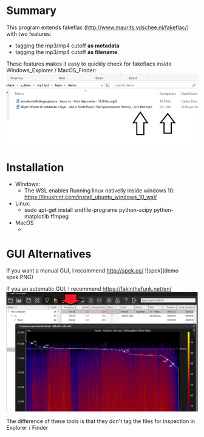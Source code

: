 # Summary

This program extends fakeflac (http://www.maurits.vdschee.nl/fakeflac/) with two features:
* tagging the mp3/mp4 cutoff **as metadata**
* tagging the mp3/mp4 cutoff **as filename**

These features makes it easy to quickly check for fakeflacs inside Windows_Explorer / MacOS_Finder:
![Fake_flac](fake_flac_demo.png)

# Installation

* Windows:
  * The WSL enables Running linux nativelly inside windows 10: https://linuxhint.com/install_ubuntu_windows_10_wsl/
* Linux:
  * sudo apt-get install sndfile-programs python-scipy python-matplotlib ffmpeg
* MacOS
  * <TBD>
  
# GUI Alternatives

If you want a manual GUI, I recommend http://spek.cc/
![spek](demo spek.PNG)

If you an automatic GUI, I recommend https://fakinthefunk.net/en/
![faking the funk](faking%20the%20funk%20example.png)

The difference of these tools is that they don't tag the files for inspection in Explorer / Finder

